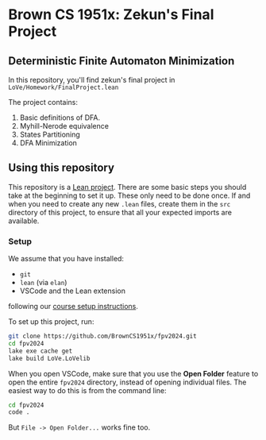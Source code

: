 # Brown CS 1951x: Zekun's Final Project
## Deterministic Finite Automaton Minimization

In this repository, you'll find zekun's final project in `LoVe/Homework/FinalProject.lean`

The project contains:
1. Basic definitions of DFA.
2. Myhill-Nerode equivalence
3. States Partitioning
4. DFA Minimization

## Using this repository

This repository is a [Lean project](https://leanprover-community.github.io/install/project.html).
There are some basic steps you should take at the beginning to set it up.
These only need to be done once.
If and when you need to create any new `.lean` files,
create them in the `src` directory of this project,
to ensure that all your expected imports are available.

### Setup

We assume that you have installed:
* `git`
* `lean` (via `elan`)
* VSCode and the Lean extension

following our [course setup instructions](https://browncs1951x.github.io/setup.html).

    
To set up this project, run:

```bash
git clone https://github.com/BrownCS1951x/fpv2024.git
cd fpv2024
lake exe cache get 
lake build LoVe.LoVelib
```

When you open VSCode, make sure that you use the **Open Folder** feature
to open the entire `fpv2024` directory,
instead of opening individual files. 
The easiest way to do this is from the command line:
```bash
cd fpv2024
code .
```
But `File -> Open Folder...` works fine too.

